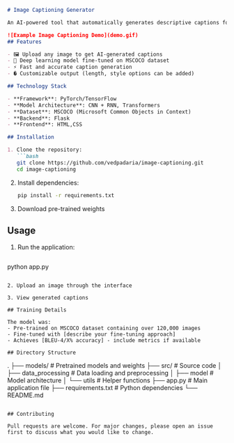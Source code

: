 ```markdown
# Image Captioning Generator

An AI-powered tool that automatically generates descriptive captions for uploaded images, trained on the MSCOCO dataset and fine-tuned for improved performance.

![Example Image Captioning Demo](demo.gif)
## Features

- 🖼️ Upload any image to get AI-generated captions
- 🤖 Deep learning model fine-tuned on MSCOCO dataset
- ⚡ Fast and accurate caption generation
- � Customizable output (length, style options can be added)

## Technology Stack

- **Framework**: PyTorch/TensorFlow 
- **Model Architecture**: CNN + RNN, Transformers
- **Dataset**: MSCOCO (Microsoft Common Objects in Context)
- **Backend**: Flask
- **Frontend**: HTML,CSS

## Installation

1. Clone the repository:
   ```bash
   git clone https://github.com/vedpadaria/image-captioning.git
   cd image-captioning
   ```

2. Install dependencies:
   ```bash
   pip install -r requirements.txt
   ```

3. Download pre-trained weights 

## Usage

1. Run the application:
   ```bash
python app.py 
```

2. Upload an image through the interface

3. View generated captions

## Training Details

The model was:
- Pre-trained on MSCOCO dataset containing over 120,000 images
- Fine-tuned with [describe your fine-tuning approach]
- Achieves [BLEU-4/X% accuracy] - include metrics if available

## Directory Structure

```
.
├── models/              # Pretrained models and weights
├── src/                 # Source code
│   ├── data_processing  # Data loading and preprocessing
│   ├── model            # Model architecture
│   └── utils            # Helper functions
├── app.py               # Main application file
├── requirements.txt     # Python dependencies
└── README.md
```

## Contributing

Pull requests are welcome. For major changes, please open an issue first to discuss what you would like to change.
